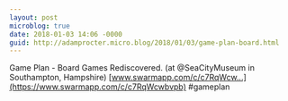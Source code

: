 ```yaml
---
layout: post
microblog: true
date: 2018-01-03 14:06 -0000
guid: http://adamprocter.micro.blog/2018/01/03/game-plan-board.html
---
```

Game Plan - Board Games Rediscovered. (at @SeaCityMuseum in Southampton, Hampshire) [www.swarmapp.com/c/c7RqWcw...](https://www.swarmapp.com/c/c7RqWcwbvpb) #gameplan
